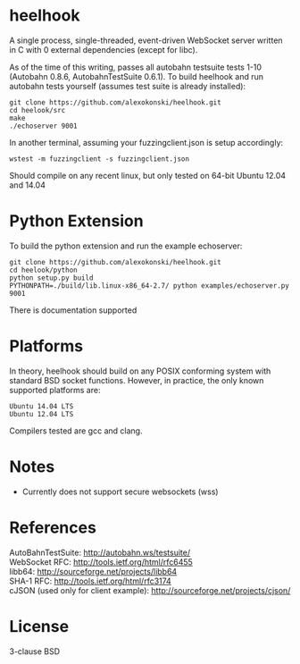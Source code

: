 heelhook
========
A single process, single-threaded, event-driven WebSocket server written in C
with 0 external dependencies (except for libc).

As of the time of this writing, passes all autobahn testsuite tests 1-10
(Autobahn 0.8.6, AutobahnTestSuite 0.6.1). To build heelhook and run autobahn
tests yourself (assumes test suite is already installed):

    git clone https://github.com/alexokonski/heelhook.git
    cd heelook/src
    make
    ./echoserver 9001

In another terminal, assuming your fuzzingclient.json is setup accordingly:

    wstest -m fuzzingclient -s fuzzingclient.json

Should compile on any recent linux, but only tested on 64-bit Ubuntu 12.04
and 14.04

Python Extension
================
To build the python extension and run the example echoserver:

    git clone https://github.com/alexokonski/heelhook.git
    cd heelook/python
    python setup.py build
    PYTHONPATH=./build/lib.linux-x86_64-2.7/ python examples/echoserver.py 9001

There is documentation supported

Platforms
=========
In theory, heelhook should build on any POSIX conforming system with standard
BSD socket functions. However, in practice, the only known supported platforms
are:

    Ubuntu 14.04 LTS
    Ubuntu 12.04 LTS

Compilers tested are gcc and clang.

Notes
=====
* Currently does not support secure websockets (wss)

References
==========
AutoBahnTestSuite: http://autobahn.ws/testsuite/  
WebSocket RFC: http://tools.ietf.org/html/rfc6455  
libb64: http://sourceforge.net/projects/libb64  
SHA-1 RFC: http://tools.ietf.org/html/rfc3174  
cJSON (used only for client example): http://sourceforge.net/projects/cjson/

License
=======
3-clause BSD

